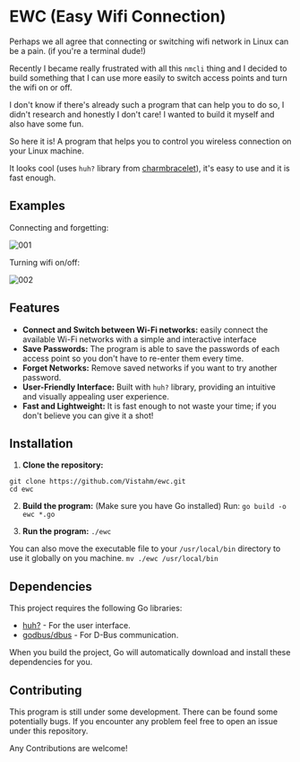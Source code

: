 # EWC (Easy Wifi Connection)

Perhaps we all agree that connecting or switching wifi network in Linux can be a pain. (if you're a terminal dude!)

Recently I became really frustrated with all this `nmcli` thing and I decided to build something that I can use more easily to switch access points and turn the wifi on or off.

I don't know if there's already such a program that can help you to do so, I didn't research and honestly I don't care! I wanted to build it myself and also have some fun.

So here it is! A program that helps you to control you wireless connection on your Linux machine.

It looks cool (uses `huh?` library from [charmbracelet](https://github.com/charmbracelet)), it's easy to use and it is fast enough.

## Examples
Connecting and forgetting:

![001](https://github.com/user-attachments/assets/fbbbc235-333e-4aba-9e47-50f48b8db108)

Turning wifi on/off:

![002](https://github.com/user-attachments/assets/d7741139-8daf-42c9-970e-18ff198dca96)


## Features
- **Connect and Switch between Wi-Fi networks:** easily connect the available Wi-Fi networks with a simple and interactive interface
- **Save Passwords:** The program is able to save the passwords of each access point so you don't have to re-enter them every time.
- **Forget Networks:** Remove saved networks if you want to try another password.
- **User-Friendly Interface:** Built with `huh?` library, providing an intuitive and visually appealing user experience.
- **Fast and Lightweight:** It is fast enough to not waste your time; if you don't believe you can give it a shot!

## Installation
1. **Clone the repository:**
```
git clone https://github.com/Vistahm/ewc.git
cd ewc
```

2. **Build the program:**
 (Make sure you have Go installed) Run:
 `go build -o ewc *.go`

3. **Run the program:**
 `./ewc`

 You can also move the executable file to your `/usr/local/bin` directory to use it globally on you machine.
 `mv ./ewc /usr/local/bin`

## Dependencies

This project requires the following Go libraries:

- [huh?](https://github.com/charmbracelet/huh) - For the user interface.
- [godbus/dbus](https://github.com/godbus/dbus) - For D-Bus communication.

When you build the project, Go will automatically download and install these dependencies for you.

## Contributing
This program is still under some development. There can be found some potentially bugs. If you encounter any problem feel free to open an issue under this repository.

Any Contributions are welcome!

